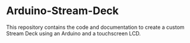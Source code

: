# Arduino-Stream-Deck
This repository contains the code and documentation to create a custom Stream Deck using an Arduino and a touchscreen LCD.
